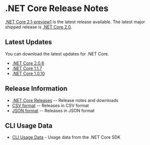 # .NET Core Release Notes

[.NET Core 2.1-preview1](2.1/2.1.0-preview1.md) is the latest release available.
The latest major shipped release is [.NET Core 2.0](2.0/2.0.0.md). 

## Latest Updates

You can download the latest updates for .NET Core.

* [.NET Core 2.0.6](download-archives/2.0.6-download.md)
* [.NET Core 1.1.7](download-archives/1.1.7-download.md)
* [.NET Core 1.0.10](download-archives/1.0.10-download.md)

## Release Information

* [.NET Core Releases](download-archive.md) -- Release notes and downloads
* [CSV format](releases.csv) -- Releases in CSV format
* [JSON format](releases.json) -- Releases in JSON format

## CLI Usage Data

* [CLI Usage Data](cli-usage-data.md) - Usage data from the .NET Core SDK
